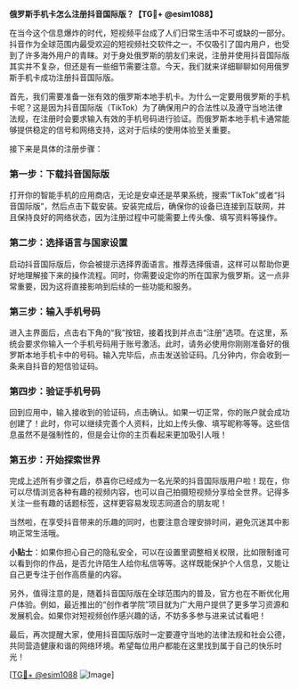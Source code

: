 **俄罗斯手机卡怎么注册抖音国际版？【TG💪+ @esim1088】**

在当今这个信息爆炸的时代，短视频平台成了人们日常生活中不可或缺的一部分。抖音作为全球范围内最受欢迎的短视频社交软件之一，不仅吸引了国内用户，也受到了许多海外用户的青睐。对于身处俄罗斯的朋友们来说，注册并使用抖音国际版其实并不复杂，但还是有一些细节需要注意。今天，我们就来详细聊聊如何用俄罗斯手机卡成功注册抖音国际版。

首先，我们需要准备一张有效的俄罗斯本地手机卡。为什么一定要用俄罗斯的手机卡呢？这是因为抖音国际版（TikTok）为了确保用户的合法性以及遵守当地法律法规，在注册时会要求输入有效的手机号码进行验证。而俄罗斯本地手机卡通常能够提供稳定的信号和网络支持，这对于后续的使用体验至关重要。

接下来是具体的注册步骤：

### 第一步：下载抖音国际版

打开你的智能手机的应用商店，无论是安卓还是苹果系统，搜索“TikTok”或者“抖音国际版”，然后点击下载安装。安装完成后，确保你的设备已连接到互联网，并且保持良好的网络状态，因为注册过程中可能需要上传头像、填写资料等操作。

### 第二步：选择语言与国家设置

启动抖音国际版后，你会被提示选择界面语言。推荐选择俄语，这样可以帮助你更好地理解接下来的操作流程。同时，你需要设定你的所在国家为俄罗斯。这一点非常重要，因为这将直接影响到后续的一些功能和服务。

### 第三步：输入手机号码

进入主界面后，点击右下角的“我”按钮，接着找到并点击“注册”选项。在这里，系统会要求你输入一个手机号码用于账号激活。此时，请务必使用你刚刚准备好的俄罗斯本地手机卡中的号码。输入完毕后，点击发送验证码。几分钟内，你会收到一条来自抖音的短信验证码。

### 第四步：验证手机号码

回到应用中，输入接收到的验证码，点击确认。如果一切正常，你的账户就会成功创建了！此时，你可以继续完善个人资料，比如上传头像、填写昵称等等。这些信息虽然不是强制性的，但是会让你的主页看起来更加吸引人哦！

### 第五步：开始探索世界

完成上述所有步骤之后，恭喜你已经成为一名光荣的抖音国际版用户啦！现在，你可以尽情浏览各种有趣的视频内容，也可以自己拍摄短视频分享给全世界。记得多关注一些有趣的话题标签，这样更容易发现志同道合的朋友呢！

当然啦，在享受抖音带来的乐趣的同时，也要注意合理安排时间，避免沉迷其中影响正常生活哦。

**小贴士**：如果你担心自己的隐私安全，可以在设置里调整相关权限，比如限制谁可以看到你的作品，是否允许陌生人给你私信等等。这样既能保护个人信息，又能让自己更专注于创作高质量的内容。

另外，值得注意的是，随着抖音国际版在全球范围内的普及，官方也在不断优化用户体验。例如，最近推出的“创作者学院”项目就为广大用户提供了更多学习资源和发展机会。如果你对短视频创作感兴趣的话，不妨多多参与进来试试看吧！

最后，再次提醒大家，使用抖音国际版时一定要遵守当地的法律法规和社会公德，共同营造健康和谐的网络环境。希望每位用户都能在这里找到属于自己的快乐时光！

[[TG💪+ @esim1088](https://t.me/s/esim1088) ![Image](https://i.postimg.cc/4NQfJmqS/Snipaste-2025-05-13-00-14-12.png)]